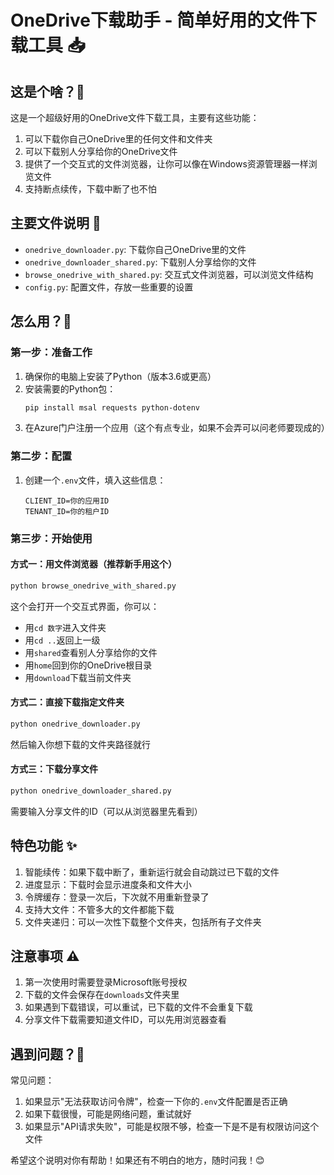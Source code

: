 # OneDrive下载助手 - 简单好用的文件下载工具 📥

## 这是个啥？🤔

这是一个超级好用的OneDrive文件下载工具，主要有这些功能：
1. 可以下载你自己OneDrive里的任何文件和文件夹
2. 可以下载别人分享给你的OneDrive文件
3. 提供了一个交互式的文件浏览器，让你可以像在Windows资源管理器一样浏览文件
4. 支持断点续传，下载中断了也不怕

## 主要文件说明 📁

- `onedrive_downloader.py`: 下载你自己OneDrive里的文件
- `onedrive_downloader_shared.py`: 下载别人分享给你的文件
- `browse_onedrive_with_shared.py`: 交互式文件浏览器，可以浏览文件结构
- `config.py`: 配置文件，存放一些重要的设置

## 怎么用？🚀

### 第一步：准备工作

1. 确保你的电脑上安装了Python（版本3.6或更高）
2. 安装需要的Python包：
   ```bash
   pip install msal requests python-dotenv
   ```
3. 在Azure门户注册一个应用（这个有点专业，如果不会弄可以问老师要现成的）

### 第二步：配置

1. 创建一个`.env`文件，填入这些信息：
   ```
   CLIENT_ID=你的应用ID
   TENANT_ID=你的租户ID
   ```

### 第三步：开始使用

#### 方式一：用文件浏览器（推荐新手用这个）
```bash
python browse_onedrive_with_shared.py
```
这个会打开一个交互式界面，你可以：
- 用`cd 数字`进入文件夹
- 用`cd ..`返回上一级
- 用`shared`查看别人分享给你的文件
- 用`home`回到你的OneDrive根目录
- 用`download`下载当前文件夹

#### 方式二：直接下载指定文件夹
```bash
python onedrive_downloader.py
```
然后输入你想下载的文件夹路径就行

#### 方式三：下载分享文件
```bash
python onedrive_downloader_shared.py
```
需要输入分享文件的ID（可以从浏览器里先看到）

## 特色功能 ✨

1. 智能续传：如果下载中断了，重新运行就会自动跳过已下载的文件
2. 进度显示：下载时会显示进度条和文件大小
3. 令牌缓存：登录一次后，下次就不用重新登录了
4. 支持大文件：不管多大的文件都能下载
5. 文件夹递归：可以一次性下载整个文件夹，包括所有子文件夹

## 注意事项 ⚠️

1. 第一次使用时需要登录Microsoft账号授权
2. 下载的文件会保存在`downloads`文件夹里
3. 如果遇到下载错误，可以重试，已下载的文件不会重复下载
4. 分享文件下载需要知道文件ID，可以先用浏览器查看

## 遇到问题？🤔

常见问题：
1. 如果显示"无法获取访问令牌"，检查一下你的`.env`文件配置是否正确
2. 如果下载很慢，可能是网络问题，重试就好
3. 如果显示"API请求失败"，可能是权限不够，检查一下是不是有权限访问这个文件

希望这个说明对你有帮助！如果还有不明白的地方，随时问我！😊
